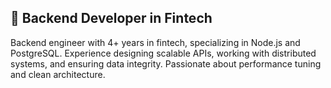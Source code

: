 ## 🧱 Backend Developer in Fintech

Backend engineer with 4+ years in fintech, specializing in Node.js and PostgreSQL.
Experience designing scalable APIs, working with distributed systems, and ensuring data integrity.
Passionate about performance tuning and clean architecture.
